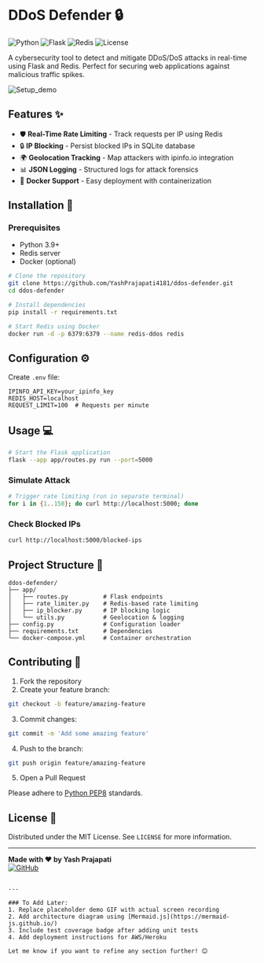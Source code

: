 # DDoS Defender 🔒

![Python](https://img.shields.io/badge/Python-3.9%2B-blue)
![Flask](https://img.shields.io/badge/Flask-2.0%2B-green)
![Redis](https://img.shields.io/badge/Redis-7.0%2B-red)
![License](https://img.shields.io/badge/License-MIT-yellow)

A cybersecurity tool to detect and mitigate DDoS/DoS attacks in real-time using Flask and Redis. Perfect for securing web applications against malicious traffic spikes.

![Setup_demo](https://github.com/user-attachments/assets/f9483777-0420-4ef6-bda3-cd9e9c67aba7)

## Features ✨

- 🛡️ **Real-Time Rate Limiting** - Track requests per IP using Redis
- 🔒 **IP Blocking** - Persist blocked IPs in SQLite database
- 🌍 **Geolocation Tracking** - Map attackers with ipinfo.io integration
- 📊 **JSON Logging** - Structured logs for attack forensics
- 🐳 **Docker Support** - Easy deployment with containerization

## Installation 🚀

### Prerequisites
- Python 3.9+
- Redis server
- Docker (optional)

```bash
# Clone the repository
git clone https://github.com/YashPrajapati4181/ddos-defender.git
cd ddos-defender

# Install dependencies
pip install -r requirements.txt

# Start Redis using Docker
docker run -d -p 6379:6379 --name redis-ddos redis
```

## Configuration ⚙️

Create `.env` file:
```env
IPINFO_API_KEY=your_ipinfo_key
REDIS_HOST=localhost
REQUEST_LIMIT=100  # Requests per minute
```

## Usage 💻

```bash
# Start the Flask application
flask --app app/routes.py run --port=5000
```

### Simulate Attack
```bash
# Trigger rate limiting (run in separate terminal)
for i in {1..150}; do curl http://localhost:5000; done
```

### Check Blocked IPs
```bash
curl http://localhost:5000/blocked-ips
```

## Project Structure 📁
```
ddos-defender/
├── app/
│   ├── routes.py          # Flask endpoints
│   ├── rate_limiter.py    # Redis-based rate limiting
│   ├── ip_blocker.py      # IP blocking logic
│   └── utils.py           # Geolocation & logging
├── config.py              # Configuration loader
├── requirements.txt       # Dependencies
└── docker-compose.yml     # Container orchestration
```

## Contributing 🤝

1. Fork the repository
2. Create your feature branch:
```bash
git checkout -b feature/amazing-feature
```
3. Commit changes:
```bash
git commit -m 'Add some amazing feature'
```
4. Push to the branch:
```bash
git push origin feature/amazing-feature
```
5. Open a Pull Request

Please adhere to [Python PEP8](https://www.python.org/dev/peps/pep-0008/) standards.

## License 📄

Distributed under the MIT License. See `LICENSE` for more information.

---

**Made with ❤️ by Yash Prajapati**  
[![GitHub](https://img.shields.io/badge/GitHub-Profile-blue?style=for-the-badge&logo=github)](https://github.com/YashPrajapati4181)
```

---

### To Add Later:
1. Replace placeholder demo GIF with actual screen recording
2. Add architecture diagram using [Mermaid.js](https://mermaid-js.github.io/)
3. Include test coverage badge after adding unit tests
4. Add deployment instructions for AWS/Heroku

Let me know if you want to refine any section further! 😊
